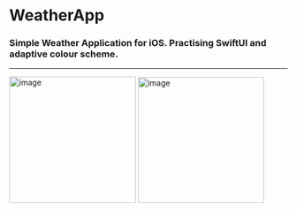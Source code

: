 # WeatherApp
### Simple Weather Application for iOS. Practising SwiftUI and adaptive colour scheme.

--------
<img width="229" alt="image" src="https://github.com/GaitovRK/WeatherApp/assets/100293747/347ec925-8c96-49f5-8f75-3a21d1aa23c6">
<img width="228" alt="image" src="https://github.com/GaitovRK/WeatherApp/assets/100293747/f74f116a-d9a5-4c73-81dd-4922a2db7d6a">
